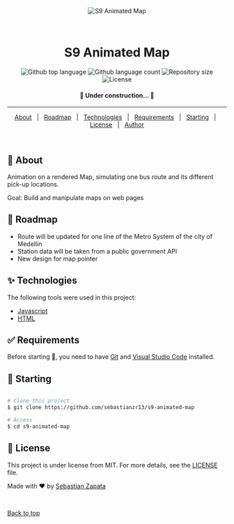 <div align="center" id="top"> 
  <img src="./.github/app.gif" alt="S9 Animated Map" />

  &#xa0;

  <!-- <a href="https://s9animatedmap.netlify.app">Demo</a> -->
</div>

<h1 align="center">S9 Animated Map</h1>

<p align="center">
  <img alt="Github top language" src="https://img.shields.io/github/languages/top/sebastianzr13/s9-animated-map?color=56BEB8">

  <img alt="Github language count" src="https://img.shields.io/github/languages/count/sebastianzr13/s9-animated-map?color=56BEB8">

  <img alt="Repository size" src="https://img.shields.io/github/repo-size/sebastianzr13/s9-animated-map?color=56BEB8">

  <img alt="License" src="https://img.shields.io/github/license/sebastianzr13/s9-animated-map?color=56BEB8">
</p>

<!-- Status -->


<h4 align="center"> 
	🚧  Under construction...  🚧
</h4> 

<hr>

<p align="center">
  <a href="#dart-about">About</a> &#xa0; | &#xa0; 
  <a href="#rocket-roadmap">Roadmap</a> &#xa0; | &#xa0; 
  <a href="#sparkles-technologies">Technologies</a> &#xa0; | &#xa0;
  <a href="#white_check_mark-requirements">Requirements</a> &#xa0; | &#xa0;
  <a href="#checkered_flag-starting">Starting</a> &#xa0; | &#xa0;
  <a href="#memo-license">License</a> &#xa0; | &#xa0;
  <a href="https://github.com/sebastianzr13" target="_blank">Author</a>
</p>

<br>

## :dart: About ##

Animation on a rendered Map, simulating one bus route and its different pick-up locations.

Goal: Build and manipulate maps on web pages 

## :rocket: Roadmap ##

- Route will be updated for one line of the Metro System of the city of Medellin
- Station data will be taken from a public government API 
- New design for map pointer

## :sparkles: Technologies ##

The following tools were used in this project:

- [Javascript](https://developer.mozilla.org/es/docs/Web/JavaScript)
- [HTML](https://developer.mozilla.org/es/docs/Web/JavaScript)

## :white_check_mark: Requirements ##

Before starting :checkered_flag:, you need to have [Git](https://git-scm.com) and [Visual Studio Code](https://code.visualstudio.com/) installed.

## :checkered_flag: Starting ##

```bash

# Clone this project
$ git clone https://github.com/sebastianzr13/s9-animated-map

# Access
$ cd s9-animated-map

```

## :memo: License ##

This project is under license from MIT. For more details, see the [LICENSE](LICENSE.md) file.


Made with :heart: by <a href="https://github.com/sebastianzr13" target="_blank">Sebastian Zapata</a>

&#xa0;

<a href="#top">Back to top</a>
